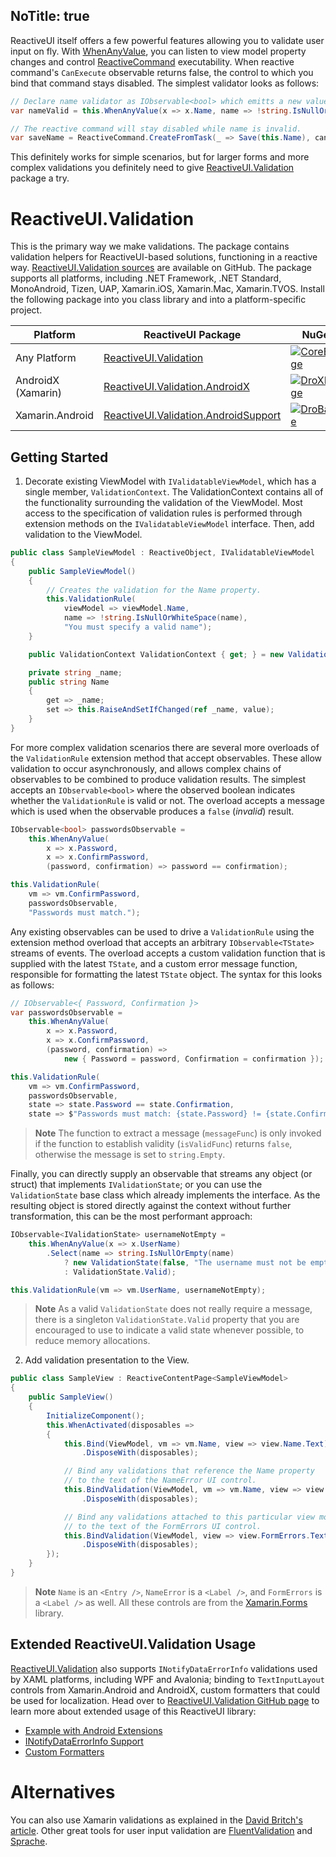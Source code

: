 NoTitle: true
---
ReactiveUI itself offers a few powerful features allowing you to validate user input on fly. With [WhenAnyValue](/docs/handbook/when-any/), you can listen to view model property changes and control [ReactiveCommand](/docs/handbook/commands/) executability. When reactive command's `CanExecute` observable returns false, the control to which you bind that command stays disabled. The simplest validator looks as follows:

```cs
// Declare name validator as IObservable<bool> which emitts a new value when name changes.
var nameValid = this.WhenAnyValue(x => x.Name, name => !string.IsNullOrWhiteSpace(name));

// The reactive command will stay disabled while name is invalid.
var saveName = ReactiveCommand.CreateFromTask(_ => Save(this.Name), canExecute: nameValid);
```

This definitely works for simple scenarios, but for larger forms and more complex validations you definitely need to give [ReactiveUI.Validation](https://github.com/reactiveui/reactiveUI.validation/) package a try.

# ReactiveUI.Validation

This is the primary way we make validations. The package contains validation helpers for ReactiveUI-based solutions, functioning in a reactive way. [ReactiveUI.Validation sources](https://github.com/reactiveui/ReactiveUI.Validation) are available on GitHub. The package supports all platforms, including .NET Framework, .NET Standard, MonoAndroid, Tizen, UAP, Xamarin.iOS, Xamarin.Mac, Xamarin.TVOS. Install the following package into you class library and into a platform-specific project.

| Platform           | ReactiveUI Package                               | NuGet                |
| ------------------ | ------------------------------------------------ | -------------------- |
| Any Platform       | [ReactiveUI.Validation][CoreDoc]                 | [![CoreBadge]][Core] |
| AndroidX (Xamarin) | [ReactiveUI.Validation.AndroidX][DroDoc]         | [![DroXBadge]][DroX] |
| Xamarin.Android    | [ReactiveUI.Validation.AndroidSupport][DroDoc]   | [![DroBadge]][Dro]   |

[Core]: https://www.nuget.org/packages/ReactiveUI.Validation/
[CoreBadge]: https://img.shields.io/nuget/v/ReactiveUI.Validation.svg
[CoreDoc]: https://reactiveui.net/docs/handbook/user-input-validation/

[Dro]: https://www.nuget.org/packages/ReactiveUI.Validation.AndroidSupport/
[DroBadge]: https://img.shields.io/nuget/v/ReactiveUI.Validation.AndroidSupport.svg
[DroDoc]: https://github.com/reactiveui/reactiveui.validation#example-with-android-extensions
[DroX]: https://www.nuget.org/packages/ReactiveUI.Validation.AndroidX/
[DroXBadge]: https://img.shields.io/nuget/v/ReactiveUI.Validation.AndroidX.svg

## Getting Started

1. Decorate existing ViewModel with `IValidatableViewModel`, which has a single member, `ValidationContext`. The ValidationContext contains all of the functionality surrounding the validation of the ViewModel. Most access to the specification of validation rules is performed through extension methods on the `IValidatableViewModel` interface. Then, add validation to the ViewModel.

```csharp
public class SampleViewModel : ReactiveObject, IValidatableViewModel
{
    public SampleViewModel()
    {
        // Creates the validation for the Name property.
        this.ValidationRule(
            viewModel => viewModel.Name,
            name => !string.IsNullOrWhiteSpace(name),
            "You must specify a valid name");
    }

    public ValidationContext ValidationContext { get; } = new ValidationContext();

    private string _name;
    public string Name
    {
        get => _name;
        set => this.RaiseAndSetIfChanged(ref _name, value);
    }
}
```

For more complex validation scenarios there are several more overloads of the `ValidationRule` extension method that accept observables. These allow validation to occur asynchronously, and allows complex chains of observables to be combined to produce validation results. The simplest accepts an `IObservable<bool>` where the observed boolean indicates whether the `ValidationRule` is valid or not. The overload accepts a message which is used when the observable produces a `false` (_invalid_) result.

```csharp
IObservable<bool> passwordsObservable =
    this.WhenAnyValue(
        x => x.Password,
        x => x.ConfirmPassword,
        (password, confirmation) => password == confirmation);

this.ValidationRule(
    vm => vm.ConfirmPassword,
    passwordsObservable,
    "Passwords must match.");
```

Any existing observables can be used to drive a `ValidationRule` using the extension method overload that accepts an arbitrary `IObservable<TState>` streams of events. The overload accepts a custom validation function that is supplied with the latest `TState`, and a custom error message function, responsible for formatting the latest `TState` object. The syntax for this looks as follows:

```csharp
// IObservable<{ Password, Confirmation }>
var passwordsObservable =
    this.WhenAnyValue(
        x => x.Password,
        x => x.ConfirmPassword,
        (password, confirmation) =>
            new { Password = password, Confirmation = confirmation });

this.ValidationRule(
    vm => vm.ConfirmPassword,
    passwordsObservable,
    state => state.Password == state.Confirmation,
    state => $"Passwords must match: {state.Password} != {state.Confirmation}");
```
> **Note** The function to extract a message (`messageFunc`) is only invoked if the function to establish validity (`isValidFunc`) returns `false`, otherwise the message is set to `string.Empty`.

Finally, you can directly supply an observable that streams any object (or struct) that implements `IValidationState`; or you can use the `ValidationState` base class which already implements the interface.  As the resulting object is stored directly against the context without further transformation, this can be the most performant approach:
```csharp
IObservable<IValidationState> usernameNotEmpty =
    this.WhenAnyValue(x => x.UserName)
        .Select(name => string.IsNullOrEmpty(name) 
            ? new ValidationState(false, "The username must not be empty")
            : ValidationState.Valid);

this.ValidationRule(vm => vm.UserName, usernameNotEmpty);
```

> **Note** As a valid `ValidationState` does not really require a message, there is a singleton `ValidationState.Valid` property that you are encouraged to use to indicate a valid state whenever possible, to reduce memory allocations.

2. Add validation presentation to the View.

```csharp
public class SampleView : ReactiveContentPage<SampleViewModel>
{
    public SampleView()
    {
        InitializeComponent();
        this.WhenActivated(disposables =>
        {
            this.Bind(ViewModel, vm => vm.Name, view => view.Name.Text)
                .DisposeWith(disposables);

            // Bind any validations that reference the Name property 
            // to the text of the NameError UI control.
            this.BindValidation(ViewModel, vm => vm.Name, view => view.NameError.Text)
                .DisposeWith(disposables);

            // Bind any validations attached to this particular view model
            // to the text of the FormErrors UI control.
            this.BindValidation(ViewModel, view => view.FormErrors.Text)
                .DisposeWith(disposables);
        });
    }
}
```

> **Note** `Name` is an `<Entry />`, `NameError` is a `<Label />`, and `FormErrors` is a `<Label />` as well. All these controls are from the [Xamarin.Forms](https://docs.microsoft.com/en-us/xamarin/xamarin-forms/) library.

## Extended ReactiveUI.Validation Usage

[ReactiveUI.Validation](https://github.com/reactiveui/ReactiveUI.Validation/) also supports `INotifyDataErrorInfo` validations used by XAML platforms, including WPF and Avalonia; binding to `TextInputLayout` controls from Xamarin.Android and AndroidX, custom formatters that could be used for localization. Head over to [ReactiveUI.Validation GitHub page](https://github.com/reactiveui/ReactiveUI.Validation/) to learn more about extended usage of this ReactiveUI library:

- [Example with Android Extensions](https://github.com/reactiveui/ReactiveUI.Validation/#example-with-android-extensions)
- [INotifyDataErrorInfo Support](https://github.com/reactiveui/ReactiveUI.Validation/#inotifydataerrorinfo-support)
- [Custom Formatters](https://github.com/reactiveui/ReactiveUI.Validation/#custom-formatters)

# Alternatives

You can also use Xamarin validations as explained in the [David Britch's article](https://devblogs.microsoft.com/xamarin/validation-xamarin-forms-enterprise-apps/). Other great tools for user input validation are [FluentValidation](https://github.com/JeremySkinner/FluentValidation) and [Sprache](https://github.com/sprache/Sprache).
